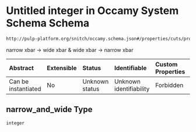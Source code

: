 # Untitled integer in Occamy System Schema Schema

```txt
http://pulp-platform.org/snitch/occamy.schema.json#/properties/cuts/properties/narrow_and_wide
```

narrow xbar -> wide xbar & wide xbar -> narrow xbar

| Abstract            | Extensible | Status         | Identifiable            | Custom Properties | Additional Properties | Access Restrictions | Defined In                                                       |
| :------------------ | :--------- | :------------- | :---------------------- | :---------------- | :-------------------- | :------------------ | :--------------------------------------------------------------- |
| Can be instantiated | No         | Unknown status | Unknown identifiability | Forbidden         | Allowed               | none                | [occamy.schema.json*](occamy.schema.json "open original schema") |

## narrow_and_wide Type

`integer`
